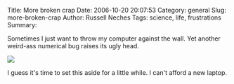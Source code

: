 Title: More broken crap
Date: 2006-10-20 20:07:53
Category: general
Slug: more-broken-crap
Author: Russell Neches
Tags: science, life, frustrations
Summary: 


Sometimes I just want to throw my computer against the wall. Yet another
weird-ass numerical bug raises its ugly head.

![](http://vort.org/media/images/xi_shit_small.png)

I guess it's time to set this aside for a little while. I can't afford a
new laptop.
